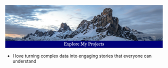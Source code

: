 <img src="Banner.png" alt="Banner" />

- I love turning complex data into engaging stories that everyone can understand
